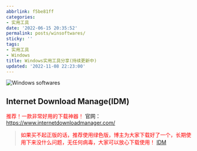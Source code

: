 ```yaml
---
abbrlink: f5be81ff
categories:
- 实用工具
date: '2022-06-15 20:35:52'
permalink: posts/winsoftwares/
sticky: ''
tags:
- 实用工具
- Windows
title: Windows实用工具分享(持续更新中)
updated: '2022-11-08 22:23:00'
---
```

![Windows softwares](https://s-sh-4608-picbucket.oss.dogecdn.com/pic/winsoftwares.png "Windows softwares")

<!-- more -->

## Internet Download Manage(IDM)

<font color="red">推荐！一款非常好用的下载神器！</font>
官网：https://www.internetdownloadmanager.com/

> <font color="red">如果买不起正版的话，推荐使用绿色版，博主为大家下载好了一个，长期使用下来没什么问题，无任何病毒，大家可以放心下载使用！</font>
> [IDM](https://niufuyu.lanzout.com/iI3B806h0bgb "IDM")
